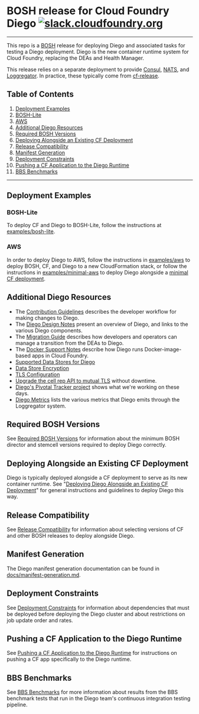 # BOSH release for Cloud Foundry Diego [![slack.cloudfoundry.org](https://slack.cloudfoundry.org/badge.svg)](https://slack.cloudfoundry.org)

----
This repo is a [BOSH](https://github.com/cloudfoundry/bosh) release for
deploying Diego and associated tasks for testing a Diego deployment.
Diego is the new container runtime system for Cloud Foundry, replacing the DEAs and Health Manager.

This release relies on a separate deployment to provide
[Consul](https://github.com/hashicorp/consul),
[NATS](https://github.com/apcera/gnatsd), and
[Loggregator](https://github.com/cloudfoundry/loggregator). In practice, these typically
come from [cf-release](https://github.com/cloudfoundry/cf-release).

## Table of Contents

1. [Deployment Examples](#deployment-examples)
  1. [BOSH-Lite](#bosh-lite)
  1. [AWS](#aws)
1. [Additional Diego Resources](#additional-diego-resources)
1. [Required BOSH Versions](#required-bosh-versions)
1. [Deploying Alongside an Existing CF Deployment](#deploy-alongside-cf)
1. [Release Compatibility](#release-compatibility)
1. [Manifest Generation](#manifest-generation)
1. [Deployment Constraints](#deployment-constraints)
1. [Pushing a CF Application to the Diego Runtime](#pushing-to-diego)
1. [BBS Benchmarks](#bbs-benchmarks)

---

## <a name="deployment-examples"></a>Deployment Examples

### <a name="bosh-lite"></a>BOSH-Lite

To deploy CF and Diego to BOSH-Lite, follow the instructions at [examples/bosh-lite](examples/bosh-lite).


### <a name="aws"></a>AWS

In order to deploy Diego to AWS, follow the instructions in [examples/aws](examples/aws/README.md) to deploy BOSH, CF, and Diego to a new CloudFormation stack, or follow the instructions in [examples/minimal-aws](examples/minimal-aws/README.md) to deploy Diego alongside a [minimal CF deployment](https://github.com/cloudfoundry/cf-release/tree/master/example_manifests).


## <a name="additional-diego-resources"></a>Additional Diego Resources

- The [Contribution Guidelines](CONTRIBUTING.md) describes the developer workflow for making changes to Diego.
- The [Diego Design Notes](https://github.com/cloudfoundry/diego-design-notes) present an overview of Diego, and links to the various Diego components.
- The [Migration Guide](https://github.com/cloudfoundry/diego-design-notes/blob/master/migrating-to-diego.md) describes how developers and operators can manage a transition from the DEAs to Diego.
- The [Docker Support Notes](https://github.com/cloudfoundry/diego-design-notes/blob/master/docker-support.md) describe how Diego runs Docker-image-based apps in Cloud Foundry.
- [Supported Data Stores for Diego](docs/data-stores.md)
- [Data Store Encryption](docs/data-store-encryption.md)
- [TLS Configuration](docs/tls-configuration.md)
- [Upgrade the cell rep API to mutual TLS](docs/upgrade-to-secure-cell-rep-api.md) without downtime.
- [Diego's Pivotal Tracker project](https://www.pivotaltracker.com/n/projects/1003146) shows what we're working on these days.
- [Diego Metrics](docs/metrics.md) lists the various metrics that Diego emits through the Loggregator system.


## <a name="required-bosh-versions"></a>Required BOSH Versions

See [Required BOSH Versions](docs/required-bosh-versions.md) for information about the minimum BOSH director and stemcell versions required to deploy Diego correctly.

## <a name="deploy-alongside-cf"></a>Deploying Alongside an Existing CF Deployment

Diego is typically deployed alongside a CF deployment to serve as its new container runtime. See "[Deploying Diego Alongside an Existing CF Deployment](docs/deploy-alongside-existing-cf.md)" for general instructions and guidelines to deploy Diego this way.

## <a name="release-compatibility"></a>Release Compatibility

See [Release Compatibility](docs/release-compatibility.md) for information about selecting versions of CF and other BOSH releases to deploy alongside Diego.

## <a name="manifest-generation"></a>Manifest Generation

The Diego manifest generation documentation can be found in [docs/manifest-generation.md](docs/manifest-generation.md).

## <a name="deployment-constraints"></a>Deployment Constraints

See [Deployment Constraints](docs/deployment-constraints.md) for information about dependencies that must be deployed before deploying the Diego cluster and about restrictions on job update order and rates.

## <a name="pushing-to-diego"></a>Pushing a CF Application to the Diego Runtime

See [Pushing a CF Application to the Diego Runtime](docs/push-cf-app-to-diego.md) for instructions on pushing a CF app specifically to the Diego runtime.

## <a name="bbs-benchmarks"></a>BBS Benchmarks

See [BBS Benchmarks](docs/bbs-benchmarks.md) for more information about results from the BBS benchmark tests that run in the Diego team's continuous integration testing pipeline.
